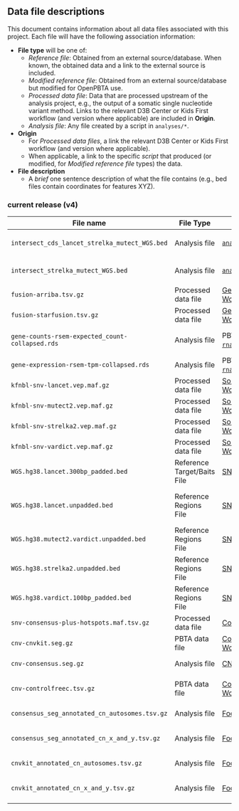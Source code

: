 ## Data file descriptions

This document contains information about all data files associated with this project. Each file will have the following association information:

+ **File type** will be one of:
	+ *Reference file*: Obtained from an external source/database. When known, the obtained data and a link to the external source is included.
	+ *Modified reference file*: Obtained from an external source/database but modified for OpenPBTA use. 
	+ *Processed data file*: Data that are processed upstream of the analysis project, e.g., the output of a somatic single nucleotide variant method. Links to the relevant D3B Center or Kids First workflow (and version where applicable) are included in **Origin**.
	+ *Analysis file*: Any file created by a script in `analyses/*`. 
+ **Origin**
	+ For _Processed data files_, a link the relevant D3B Center or Kids First workflow (and version where applicable).
	+ When applicable, a link to the specific *script* that produced (or modified, for *Modified reference file* types) the data.
+ **File description**
	+ A *brief* one sentence description of what the file contains (e.g., bed files contain coordinates for features XYZ).

### current release (v4)

| **File name** |  **File Type** | **Origin** | **File Description** |
|---------------|----------------|------------------------|-----------------------|
|`intersect_cds_lancet_strelka_mutect_WGS.bed` | Analysis file | [`analyses/snv-callers`](https://github.com/AlexsLemonade/OpenPBTA-analysis/blob/master/analyses/snv-callers/) | Intersection of `gencode.v27.primary_assembly.annotation.gtf.gz` CDS with Lancet, Strelka2, Mutect2 regions
|`intersect_strelka_mutect_WGS.bed` | Analysis file | [`analyses/snv-callers`](https://github.com/AlexsLemonade/OpenPBTA-analysis/blob/master/analyses/snv-callers/) | Intersection of `gencode.v27.primary_assembly.annotation.gtf.gz` CDS with Strelka2 and Mutect2 regions called
|`fusion-arriba.tsv.gz` | Processed data file | [Gene fusion detection](https://github.com/AlexsLemonade/OpenPBTA-manuscript/blob/master/content/03.methods.md#gene-fusion-detection); [Workflow](https://github.com/kids-first/kf-rnaseq-workflow/blob/master/workflow/kfdrc_RNAseq_workflow.cwl) | Fusion - [Arriba TSV](https://github.com/AlexsLemonade/OpenPBTA-analysis/blob/master/doc/format/arriba-tsv-header.md), annotated with FusionAnnotator
|`fusion-starfusion.tsv.gz` | Processed data file | [Gene fusion detection](https://github.com/AlexsLemonade/OpenPBTA-manuscript/blob/master/content/03.methods.md#gene-fusion-detection); [Workflow](https://github.com/kids-first/kf-rnaseq-workflow/blob/master/workflow/kfdrc_RNAseq_workflow.cwl) | Fusion - [STARFusion TSV](https://github.com/AlexsLemonade/OpenPBTA-analysis/blob/master/doc/format/starfusion-tsv-header.md)
|`gene-counts-rsem-expected_count-collapsed.rds` | Analysis file | PBTA+GMKF[`analysis/collapse-rnaseq`](https://github.com/PediatricOpenTargets/OpenPedCan-analysis/tree/dev/analyses/collapse-rnaseq) ;GTEx v8 release| Gene expression - RSEM expected_count for each samples collapsed to gene symbol (gene-level)
|`gene-expression-rsem-tpm-collapsed.rds` | Analysis file | PBTA+GMKF[`analysis/collapse-rnaseq`](https://github.com/PediatricOpenTargets/OpenPedCan-analysis/tree/dev/analyses/collapse-rnaseq);GTEx v8 release | Gene expression - RSEM TPM for each samples collapsed to gene symbol (gene-level)
|`kfnbl-snv-lancet.vep.maf.gz` | Processed data file | [Somatic mutation calling](https://github.com/AlexsLemonade/OpenPBTA-manuscript/blob/master/content/03.methods.md#somatic-mutation-calling); [Workflow](https://github.com/d3b-center/OpenPBTA-workflows/blob/master/cwl/kfdrc-lancet-wf.cwl) | Somatic SNV - Lancet [annotated MAF file](https://github.com/AlexsLemonade/OpenPBTA-analysis/blob/master/doc/format/vep-maf.md)
|`kfnbl-snv-mutect2.vep.maf.gz` | Processed data file | [Somatic mutation calling](https://github.com/AlexsLemonade/OpenPBTA-manuscript/blob/master/content/03.methods.md#somatic-mutation-calling); [Workflow](https://github.com/d3b-center/OpenPBTA-workflows/blob/master/cwl/kfdrc_strelka2_mutect2_manta_workflow.cwl) | Somatic SNV - Mutect2 [annotated MAF file](https://github.com/AlexsLemonade/OpenPBTA-analysis/blob/master/doc/format/vep-maf.md)
|`kfnbl-snv-strelka2.vep.maf.gz` | Processed data file | [Somatic mutation calling](https://github.com/AlexsLemonade/OpenPBTA-manuscript/blob/master/content/03.methods.md#somatic-mutation-calling); [Workflow](https://github.com/d3b-center/OpenPBTA-workflows/blob/master/cwl/kfdrc_strelka2_mutect2_manta_workflow.cwl) | Somatic SNV - Strelka2 [annotated MAF file](https://github.com/AlexsLemonade/OpenPBTA-analysis/blob/master/doc/format/vep-maf.md)
|`kfnbl-snv-vardict.vep.maf.gz` | Processed data file | [Somatic mutation calling](https://github.com/AlexsLemonade/OpenPBTA-manuscript/blob/master/content/03.methods.md#somatic-mutation-calling); [Workflow](https://github.com/d3b-center/OpenPBTA-workflows/blob/master/cwl/kfdrc-vardict-wf.cwl) | Somatic SNV - VarDict [annotated MAF file](https://github.com/AlexsLemonade/OpenPBTA-analysis/blob/master/doc/format/vep-maf.md)
|`WGS.hg38.lancet.300bp_padded.bed` | Reference Target/Baits File | [SNV and INDEL calling](https://github.com/AlexsLemonade/OpenPBTA-manuscript/blob/master/content/03.methods.md#snv-and-indel-calling) | WGS.hg38.lancet.unpadded.bed file with each region padded by 300 bp
|`WGS.hg38.lancet.unpadded.bed` | Reference Regions File | [SNV and INDEL calling](https://github.com/AlexsLemonade/OpenPBTA-manuscript/blob/master/content/03.methods.md#snv-and-indel-calling) |  hg38 WGS regions created using UTR, exome, and start/stop codon features of the GENCODE 31 reference, augmented with PASS variant calls from Strelka2 and Mutect2
|`WGS.hg38.mutect2.vardict.unpadded.bed` | Reference Regions File  | [SNV and INDEL calling](https://github.com/AlexsLemonade/OpenPBTA-manuscript/blob/master/content/03.methods.md#snv-and-indel-calling) |  hg38 BROAD Institute interval calling list (restricted to Chr1-22,X,Y,M and non-N regions) used for Mutect2 and VarDict variant callers
|`WGS.hg38.strelka2.unpadded.bed` | Reference Regions File | [SNV and INDEL calling](https://github.com/AlexsLemonade/OpenPBTA-manuscript/blob/master/content/03.methods.md#snv-and-indel-calling) | hg38 BROAD Institute interval calling list (restricted to Chr1-22,X,Y,M) used for Strelka2 variant caller
|`WGS.hg38.vardict.100bp_padded.bed` | Reference Regions File | [SNV and INDEL calling](https://github.com/AlexsLemonade/OpenPBTA-manuscript/blob/master/content/03.methods.md#snv-and-indel-calling) | `WGS.hg38.mutect2.vardict.unpadded.bed` with each region padded by 100 bp used for VarDict variant caller
| `snv-consensus-plus-hotspots.maf.tsv.gz` | Processed data file | [Consensus calling method](https://github.com/kids-first/kf-somatic-workflow/blob/master/docs/kfdrc-consensus-calling.md) | Consensus (2 of 4) maf for PBTA + GMKF) |
|`cnv-cnvkit.seg.gz` | PBTA data file | [Copy number variant calling](https://github.com/AlexsLemonade/OpenPBTA-manuscript/blob/master/content/03.methods.md#somatic-copy-number-variant-calling); [Workflow](https://github.com/d3b-center/OpenPBTA-workflows/blob/master/cwl/kfdrc_combined_somatic_wgs_cnv_wf.cwl) | Somatic Copy Number Variant - CNVkit [SEG file](https://cnvkit.readthedocs.io/en/stable/fileformats.html#seg) (WGS samples only)
|`cnv-consensus.seg.gz` | Analysis file | [CNV consensus calls](https://github.com/PediatricOpenTargets/OpenPedCan-analysis/tree/dev/analyses/copy_number_consensus_call) | Somatic Copy Number Variant - CNVkit [SEG file](https://cnvkit.readthedocs.io/en/stable/fileformats.html#seg) (WGS samples only)
|`cnv-controlfreec.tsv.gz` | PBTA data file | [Copy number variant calling](https://github.com/AlexsLemonade/OpenPBTA-manuscript/blob/master/content/03.methods.md#somatic-copy-number-variant-calling); [Workflow](https://github.com/d3b-center/OpenPBTA-workflows/blob/master/cwl/kfdrc_combined_somatic_wgs_cnv_wf.cwl) | Somatic Copy Number Variant - TSV file that is a merge of [ControlFreeC `*_CNVs` files](http://boevalab.inf.ethz.ch/FREEC/tutorial.html#OUTPUT) (WGS samples only)
|`consensus_seg_annotated_cn_autosomes.tsv.gz` | Analysis file | [Focal CNV consensus calls](https://github.com/PediatricOpenTargets/OpenPedCan-analysis/tree/dev/analyses/focal-cn-file-preparation) | [TSV file](https://github.com/AlexsLemonade/OpenPBTA-analysis/tree/46cf6ccb119312ccae6122ac94c51710df01f6da/analyses/focal-cn-file-preparation#scripts-and-notebooks) containing genes with copy number changes per biospecimen; autosomes only
|`consensus_seg_annotated_cn_x_and_y.tsv.gz` | Analysis file | [Focal CNV consensus calls](hhttps://github.com/PediatricOpenTargets/OpenPedCan-analysis/tree/dev/analyses/focal-cn-file-preparation) | [TSV file](https://github.com/AlexsLemonade/OpenPBTA-analysis/tree/46cf6ccb119312ccae6122ac94c51710df01f6da/analyses/focal-cn-file-preparation#scripts-and-notebooks) containing genes with copy number changes per biospecimen; sex chromosomes only
|`cnvkit_annotated_cn_autosomes.tsv.gz` | Analysis file | [Focal CNV consensus calls](https://github.com/PediatricOpenTargets/OpenPedCan-analysis/tree/dev/analyses/focal-cn-file-preparation) | [TSV file](https://github.com/AlexsLemonade/OpenPBTA-analysis/tree/46cf6ccb119312ccae6122ac94c51710df01f6da/analyses/focal-cn-file-preparation#scripts-and-notebooks) containing genes with copy number from cnvkit changes per biospecimen; autosomes only
|`cnvkit_annotated_cn_x_and_y.tsv.gz` | Analysis file | [Focal CNV consensus calls](hhttps://github.com/PediatricOpenTargets/OpenPedCan-analysis/tree/dev/analyses/focal-cn-file-preparation) | [TSV file](https://github.com/AlexsLemonade/OpenPBTA-analysis/tree/46cf6ccb119312ccae6122ac94c51710df01f6da/analyses/focal-cn-file-preparation#scripts-and-notebooks) containing genes with copy number from cnvkit changes per biospecimen; sex chromosomes only
